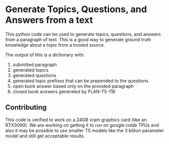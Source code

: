 # Generate Topics, Questions, and Answers from a text

This python code can be used to generate topics,
questions, and answers from a paragraph of text.
This is a good way to generate ground truth knowledge
about a topic from a trusted source.

The output of this is a dictionary with:
1. submitted paragraph
2. generated topics
3. generated questions
4. generated topic prefixes that can be prepended to the questions
5. open book answer based only on the provided paragraph
6. closed book answers generated by FLAN-T5-11B 

## Contributing

This code is verified to work on a 24GB vram graphics card (like an RTX3090).
We are working on getting it to run on google colab TPUs and also it may be 
possible to use smaller T5 models like the 3 billion parameter model and still
get acceptable results.
